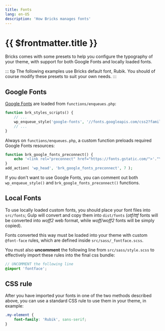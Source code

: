 ```yaml
---
title: Fonts
lang: en-US
description: 'How Bricks manages fonts'
---
```


# {{ $frontmatter.title }}

Bricks comes with some presets to help you configure the typography of your theme, with support for both Google Fonts and locally loaded fonts.

::: tip
The following examples use Bricks default font, Rubik. You should of course modify these presets to suit your own needs.
:::

## Google Fonts

[Google Fonts](https://fonts.google.com/) are loaded from `functions/enqueues.php`:

```php
function brk_styles_scripts() {
    // ...
    wp_enqueue_style('google-fonts', '//fonts.googleapis.com/css2?family=Rubik:wght@400;700&display=swap');
    // ...
}
```

Always on `functions/enqueues.php`, a custom function preloads required Google Fonts resources:


```php
function brk_google_fonts_preconnect() {
    echo '<link rel="preconnect" href="https://fonts.gstatic.com/">'."\n";
}
add_action( 'wp_head', 'brk_google_fonts_preconnect', 7 );
```

If you don't want to use Google Fonts, you can comment out both `wp_enqueue_style()` and `brk_google_fonts_preconnect()` functions.

## Local Fonts

To use locally loaded custom fonts, you should place your font files into `src/fonts`; Gulp will convert and copy them into `dist/fonts` (*otf/ttf* fonts will be converted into *woff2* web format, while *woff/woff2* fonts will be simply copied).

Fonts converted this way must be loaded into your theme with custom `@font-face` rules, which are defined inside `src/sass/_fontface.scss`.

You must also **uncomment** the following line from `src/sass/style.scss` to effectively import these rules into the final css bundle:

```scss
// UNCOMMENT the following line
@import 'fontface';
```

## CSS rule

After you have imported your fonts in one of the two methods described above, you can use a standard CSS rule to use them in your theme, in example:

```css
.my-element {
    font-family: 'Rubik', sans-serif;
}
```
